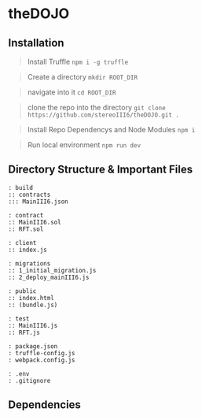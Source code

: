 # theDOJO

## Installation 

> Install Truffle  ```npm i -g truffle```

> Create a directory ```mkdir ROOT_DIR``` 

> navigate into it ```cd ROOT_DIR``` 

>clone the repo into the directory ```git clone https://github.com/stereoIII6/theDOJO.git .```

> Install Repo Dependencys and Node Modules ```npm i```

> Run local environment ```npm run dev```


## Directory Structure & Important Files

```root
: build
:: contracts
::: MainIII6.json

: contract
:: MainIII6.sol
:: RFT.sol

: client
:: index.js

: migrations
:: 1_initial_migration.js
:: 2_deploy_mainIII6.js

: public
:: index.html
:: (bundle.js)

: test
:: MainIII6.js
:: RFT.js

: package.json
: truffle-config.js
: webpack.config.js

: .env
: .gitignore
```

## Dependencies
